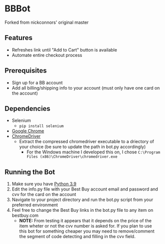 # BBBot

Forked from nickconnors' original master

## Features
- Refreshes link until "Add to Cart" button is available
- Automate entire checkout process

## Prerequisites
- Sign up for a BB account
- Add all billing/shipping info to your account (must only have one card on the account)

## Dependencies
- Selenium
	- `pip install selenium`
- [Google Chrome](https://www.google.com/chrome/)
- [ChromeDriver](https://chromedriver.chromium.org/downloads)
	- Extract the compressed chromedriver executable to a driectory of your choice (be sure to update the path in bot.py accordingly)
		- For the Windows machine I developed this on, I chose `C:\Program Files (x86)\ChromeDriver\chromedriver.exe`

## Running the Bot
1. Make sure you have [Python 3.9](https://www.python.org/downloads/release/python-390/)
2. Edit the info.py file with your Best Buy account email and password and cvv for the card on the account
3. Navigate to your project directory and run the bot.py script from your preferred environment
4. Feel free to change the Best Buy links in the bot.py file to any item on bestbuy.com
	- **NOTE:** From testing it appears that it depends on the price of the item wheter or not the cvv number is asked for. If you plan to use this bot for something cheaper you may need to remove/comment the segment of code detecting and filling in the cvv field.


